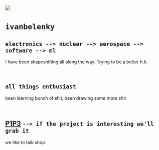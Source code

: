 <!-- insert the following image https://ryanschultz.com/wp-content/uploads/2022/06/DALL%C2%B7E-2022-06-22-22.27.52-steampunk-gentleman-in-a-top-hat-riding-a-penny-farthing-bicycle-in-a-steampunk-landscape-with-airships-in-the-sky-colorful-digital-art.png as a banner-->

<img src='https://ryanschultz.com/wp-content/uploads/2022/06/DALL%C2%B7E-2022-06-22-22.27.52-steampunk-gentleman-in-a-top-hat-riding-a-penny-farthing-bicycle-in-a-steampunk-landscape-with-airships-in-the-sky-colorful-digital-art.png'  >

# `ivanbelenky` 

## `electronics --> nuclear --> aerospace --> software --> ml` 

I have been shapeshifting all along the way. Trying to be a better h.b. 

<br>

## `all things enthusiast` 

been learning bunch of shit, been drawing some more shit

<br>



## [P1P3](https://p1p3.com.ar) `--> if the project is interesting we'll grab it`
we like to talk shop